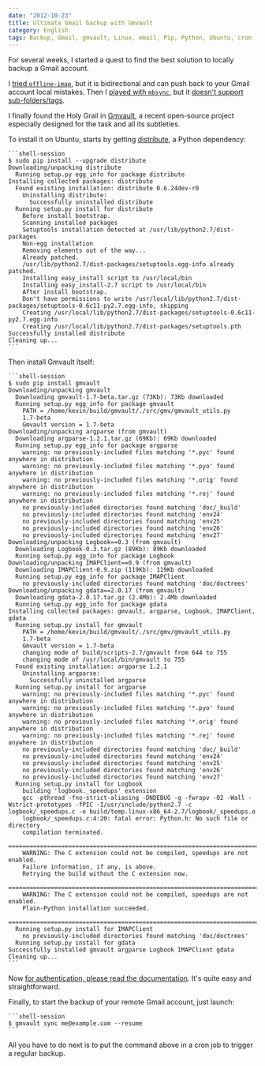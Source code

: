 ```yaml
---
date: "2012-10-23"
title: Ultimate Gmail backup with Gmvault
category: English
tags: Backup, Gmail, gmvault, Linux, email, Pip, Python, Ubuntu, cron
---
```


For several weeks, I started a quest to find the best solution to locally backup a Gmail account.

I [tried `offline-imap`](https://kevin.deldycke.com/2012/05/backup-gmail-offlineimap/), but it is bidirectional and can push back to your Gmail account local mistakes. Then I [played with `mbsync`](https://kevin.deldycke.com/2012/08/gmail-backup-mbsync/), but it [doesn't support sub-folders/tags](https://www.mail-archive.com/isync-devel@lists.sourceforge.net/msg00220.html).

I finally found the Holy Grail in [Gmvault](https://gmvault.org/), a recent open-source project especially designed for the task and all its subtleties.

To install it on Ubuntu, starts by getting [distribute](https://pypi.python.org/pypi/distribute), a Python dependency:

    ```shell-session
    $ sudo pip install --upgrade distribute
    Downloading/unpacking distribute
      Running setup.py egg_info for package distribute
    Installing collected packages: distribute
      Found existing installation: distribute 0.6.24dev-r0
        Uninstalling distribute:
          Successfully uninstalled distribute
      Running setup.py install for distribute
        Before install bootstrap.
        Scanning installed packages
        Setuptools installation detected at /usr/lib/python2.7/dist-packages
        Non-egg installation
        Removing elements out of the way...
        Already patched.
        /usr/lib/python2.7/dist-packages/setuptools.egg-info already patched.
        Installing easy_install script to /usr/local/bin
        Installing easy_install-2.7 script to /usr/local/bin
        After install bootstrap.
        Don't have permissions to write /usr/local/lib/python2.7/dist-packages/setuptools-0.6c11-py2.7.egg-info, skipping
        Creating /usr/local/lib/python2.7/dist-packages/setuptools-0.6c11-py2.7.egg-info
        Creating /usr/local/lib/python2.7/dist-packages/setuptools.pth
    Successfully installed distribute
    Cleaning up...
    ```

Then install Gmvault itself:

    ```shell-session
    $ sudo pip install gmvault
    Downloading/unpacking gmvault
      Downloading gmvault-1.7-beta.tar.gz (73Kb): 73Kb downloaded
      Running setup.py egg_info for package gmvault
        PATH = /home/kevin/build/gmvault/./src/gmv/gmvault_utils.py
        1.7-beta
        Gmvault version = 1.7-beta
    Downloading/unpacking argparse (from gmvault)
      Downloading argparse-1.2.1.tar.gz (69Kb): 69Kb downloaded
      Running setup.py egg_info for package argparse
        warning: no previously-included files matching '*.pyc' found anywhere in distribution
        warning: no previously-included files matching '*.pyo' found anywhere in distribution
        warning: no previously-included files matching '*.orig' found anywhere in distribution
        warning: no previously-included files matching '*.rej' found anywhere in distribution
        no previously-included directories found matching 'doc/_build'
        no previously-included directories found matching 'env24'
        no previously-included directories found matching 'env25'
        no previously-included directories found matching 'env26'
        no previously-included directories found matching 'env27'
    Downloading/unpacking Logbook==0.3 (from gmvault)
      Downloading Logbook-0.3.tar.gz (89Kb): 89Kb downloaded
      Running setup.py egg_info for package Logbook
    Downloading/unpacking IMAPClient==0.9 (from gmvault)
      Downloading IMAPClient-0.9.zip (119Kb): 119Kb downloaded
      Running setup.py egg_info for package IMAPClient
        no previously-included directories found matching 'doc/doctrees'
    Downloading/unpacking gdata==2.0.17 (from gmvault)
      Downloading gdata-2.0.17.tar.gz (2.4Mb): 2.4Mb downloaded
      Running setup.py egg_info for package gdata
    Installing collected packages: gmvault, argparse, Logbook, IMAPClient, gdata
      Running setup.py install for gmvault
        PATH = /home/kevin/build/gmvault/./src/gmv/gmvault_utils.py
        1.7-beta
        Gmvault version = 1.7-beta
        changing mode of build/scripts-2.7/gmvault from 644 to 755
        changing mode of /usr/local/bin/gmvault to 755
      Found existing installation: argparse 1.2.1
        Uninstalling argparse:
          Successfully uninstalled argparse
      Running setup.py install for argparse
        warning: no previously-included files matching '*.pyc' found anywhere in distribution
        warning: no previously-included files matching '*.pyo' found anywhere in distribution
        warning: no previously-included files matching '*.orig' found anywhere in distribution
        warning: no previously-included files matching '*.rej' found anywhere in distribution
        no previously-included directories found matching 'doc/_build'
        no previously-included directories found matching 'env24'
        no previously-included directories found matching 'env25'
        no previously-included directories found matching 'env26'
        no previously-included directories found matching 'env27'
      Running setup.py install for Logbook
        building 'logbook._speedups' extension
        gcc -pthread -fno-strict-aliasing -DNDEBUG -g -fwrapv -O2 -Wall -Wstrict-prototypes -fPIC -I/usr/include/python2.7 -c logbook/_speedups.c -o build/temp.linux-x86_64-2.7/logbook/_speedups.o
        logbook/_speedups.c:4:20: fatal error: Python.h: No such file or directory
        compilation terminated.
        ==========================================================================
        WARNING: The C extension could not be compiled, speedups are not enabled.
        Failure information, if any, is above.
        Retrying the build without the C extension now.
        ==========================================================================
        WARNING: The C extension could not be compiled, speedups are not enabled.
        Plain-Python installation succeeded.
        ==========================================================================
      Running setup.py install for IMAPClient
        no previously-included directories found matching 'doc/doctrees'
      Running setup.py install for gdata
    Successfully installed gmvault argparse Logbook IMAPClient gdata
    Cleaning up...
    ```

Now [for authentication, please read the documentation](https://gmvault.org/in_depth.html#authentication). It's quite easy and straightforward.

Finally, to start the backup of your remote Gmail account, just launch:

    ```shell-session
    $ gmvault sync me@example.com --resume
    ```

All you have to do next is to put the command above in a cron job to trigger a regular backup.
